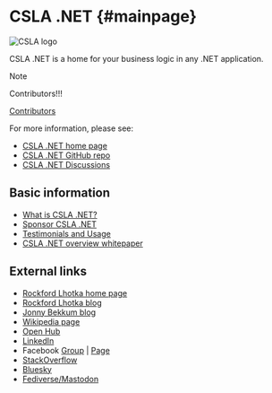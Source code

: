 # CSLA .NET {#mainpage}

![CSLA logo](https://raw.github.com/MarimerLLC/csla/main/Support/Logos/csla%20win8_compact_s.png)

CSLA .NET is a home for your business logic in any .NET application.

> [!note] 
> Contributors!!!

[Contributors](#contributors)
 
For more information, please see:

* [CSLA .NET home page](https://cslanet.com)
* [CSLA .NET GitHub repo](https://github.com/MarimerLLC/csla)
* [CSLA .NET Discussions](https://github.com/MarimerLLC/csla/discussions)

## Basic information

* [What is CSLA .NET?](What-is-CSLA-.NET.md)
* [Sponsor CSLA .NET](https://github.com/sponsors/rockfordlhotka)
* [Testimonials and Usage](Testimonials-and-Usage.md)
* [CSLA .NET overview whitepaper](https://github.com/MarimerLLC/csla/raw/master/Support/magenic-white-paper-overview-of-csla.pdf)

## External links

* [Rockford Lhotka home page](https://lhotka.net)
* [Rockford Lhotka blog](https://blog.lhotka.net)
* [Jonny Bekkum blog](https://jonnybekkum.wordpress.com/)
* [Wikipedia page](http://en.wikipedia.org/wiki/CSLA_.NET)
* [Open Hub](https://www.openhub.net/p/cslanet)
* [LinkedIn](https://www.linkedin.com/groups/99453/)
* Facebook [Group](https://www.facebook.com/groups/cslanet/) | [Page](https://www.facebook.com/CslaNet)
* [StackOverflow](http://stackoverflow.com/tags/csla/info)
* [Bluesky](https://bsky.app/profile/cslanet.bsky.social)
* [Fediverse/Mastodon](https://dotnet.social/@cslanet)
